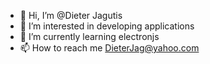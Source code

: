 - 👋 Hi, I’m @Dieter Jagutis
- 👀 I’m interested in developing applications
- 🌱 I’m currently learning electronjs
- 📫 How to reach me DieterJag@yahoo.com

<!---
DieterJag/DieterJag is a ✨ special ✨ repository because its `README.md` (this file) appears on your GitHub profile.
You can click the Preview link to take a look at your changes.
--->
